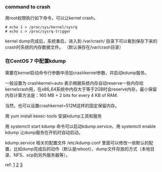 ### command to crash

用root权限执行如下命令，可以让kernel crash。
``` shell
# echo 1 > /proc/sys/kernel/sysrq
# echo c > /proc/sysrq-trigger
```
kernel dump完成后，系统重启，进入到 /var/crash/ 目录下可以看到保存下来的crash时系统的内存数据文件。 （默认保存在/var/crash目录）

### 在CentOS 7 中配置kdump

需要在kernel启动命令行参数中添加crashkernel参数，并启动kdump服务。

一般设置为 crashkernel=auto 表示根据系统内存自动reserve一些内存给kernelcrash用，在x86_64系统中内存大于等于2GB时会reserve内存，最小保留内存计算方法是：160 MB + 2 bits for every 4 KB of RAM.

当然，也可以设置crashkernel=512M这样的固定保留内存。

用 yum install kexec-tools 安装kdump工具和服务

用 systemctl start kdump 命令可以启动kdump.service，用 systemctl enable kdump 让dump服务在开机时自动启动。

kdump.service 相关的配置文件 /etc/kdump.conf 里面可以修改一些默认的配置，比如dump完成后的动作（默认是reboot）、dump文件存放的方式（本地目录、NFS、scp到另外服务器等）。


ref: [1] [2] [3]

  [1]:https://access.redhat.com/documentation/en-US/Red_Hat_Enterprise_Linux/7/html/Kernel_Crash_Dump_Guide/sect-kdump-config-cli.html#sect-kdump-config-cli-default-action
  [2]:http://www.tuicool.com/articles/RjUfE3n
    [3]: http://unixadminschool.com/blog/2015/07/configuring-kdump-to-troubleshoot-kernel-crashes-hangs-or-reboots-in-rhel5rhel6rhel7/#difference-between-chroot-pivot-root
